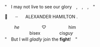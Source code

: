 "　I may not live to see our glory　,　,　,　"

🥂⠀ ⠀┈⠀⠀ ALEXANDER    HAMILTON .⠀
<br>
<br>⠀⠀⠀_he_⠀⠀⠀⠀⠀⠀⠀♡⠀⠀⠀⠀⠀⠀⠀him
<br> 　⠀⠀⠀⠀ ⠀⠀bisex⠀⠀⠀⠀⠀⠀cis*guy*
<br>
"　But I will *gladly* join the **fight**!　"
